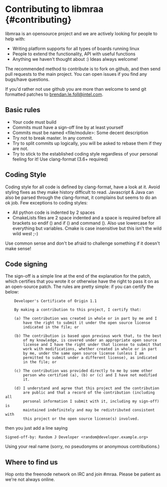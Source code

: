 Contributing to libmraa                           {#contributing} 
======================

libmraa is an opensource project and we are actively looking for people to help
with:

- Writing platform supports for all types of boards running linux
- People to extend the functionality, API with useful functions
- Anything we haven't thought about :) Ideas always welcome!

The recommended method to contribute is to fork on github, and then send pull
requests to the main project. You can open issues if you find any bugs/have
questions.

If you'd rather not use github you are more than welcome to send git formatted
patches to brendan.le.foll@intel.com.

Basic rules
-----------
- Your code must build
- Commits must have a sign-off line by at least yourself
- Commits must be named <file/module>: Some decent description
- Try not to break master. In any commit.
- Try to split commits up logically, you will be asked to rebase them if they
  are not.
- Try to stick to the established coding style regardless of your personal
  feeling for it! Use clang-format (3.6+ required)

Coding Style
------------

Coding style for all code is defined by clang-format, have a look at it. Avoid
styling fixes as they make history difficult to read. Javascript & Java can
also be parsed through the clang-format, it complains but seems to do an ok
job. Few exceptions to coding styles:
- All python code is indented by 2 spaces
- CmakeLists files are 2 space indented and a space is required before all
  brackets so endif () and if () and command (). Also use lowercase for
  everything but variables. Cmake is case insensitive but this isn't the wild
  wild west ;-)

Use common sense and don't be afraid to challenge something if it doesn't make sense!

Code signing
------------

The sign-off is a simple line at the end of the explanation for the
patch, which certifies that you wrote it or otherwise have the right to pass it
on as an open-source patch.  The rules are pretty simple: if you can certify
the below:

        Developer's Certificate of Origin 1.1

        By making a contribution to this project, I certify that:

        (a) The contribution was created in whole or in part by me and I
            have the right to submit it under the open source license
            indicated in the file; or

        (b) The contribution is based upon previous work that, to the best
            of my knowledge, is covered under an appropriate open source
            license and I have the right under that license to submit that
            work with modifications, whether created in whole or in part
            by me, under the same open source license (unless I am
            permitted to submit under a different license), as indicated
            in the file; or

        (c) The contribution was provided directly to me by some other
            person who certified (a), (b) or (c) and I have not modified
            it.

        (d) I understand and agree that this project and the contribution
            are public and that a record of the contribution (including all
            personal information I submit with it, including my sign-off) is
            maintained indefinitely and may be redistributed consistent with
            this project or the open source license(s) involved.

then you just add a line saying

	Signed-off-by: Random J Developer <random@developer.example.org>

Using your real name (sorry, no pseudonyms or anonymous contributions.)

Where to find us
----------------

Hop onto the freenode network on IRC and join #mraa. Please be patient as we're
not always online.

